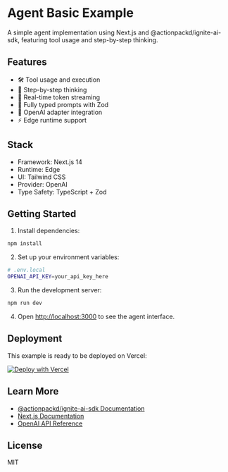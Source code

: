 # Agent Basic Example

A simple agent implementation using Next.js and @actionpackd/ignite-ai-sdk, featuring tool usage and step-by-step thinking.

## Features

- 🛠️ Tool usage and execution
- 🧠 Step-by-step thinking
- 🌊 Real-time token streaming
- 🎯 Fully typed prompts with Zod
- 🔌 OpenAI adapter integration
- ⚡ Edge runtime support

## Stack

- Framework: Next.js 14
- Runtime: Edge
- UI: Tailwind CSS
- Provider: OpenAI
- Type Safety: TypeScript + Zod

## Getting Started

1. Install dependencies:
```bash
npm install
```

2. Set up your environment variables:
```bash
# .env.local
OPENAI_API_KEY=your_api_key_here
```

3. Run the development server:
```bash
npm run dev
```

4. Open [http://localhost:3000](http://localhost:3000) to see the agent interface.

## Deployment

This example is ready to be deployed on Vercel:

[![Deploy with Vercel](https://vercel.com/button)](https://vercel.com/new/clone?repository-url=https://github.com/ActionpackdHQ/Ignite-AI-SDK/tree/main/examples/agent-basic)

## Learn More

- [@actionpackd/ignite-ai-sdk Documentation](https://github.com/ActionpackdHQ/Ignite-AI-SDK)
- [Next.js Documentation](https://nextjs.org/docs)
- [OpenAI API Reference](https://platform.openai.com/docs/api-reference)

## License

MIT
